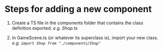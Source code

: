 # Steps for adding a new component

1. Create a TS file in the components folder that contains the class definition exported. *e.g. Shop.ts*

2. In GameScene.ts (or whatever its superclass is), import your new class. *e.g. `import Shop from "./components/Shop"`*

